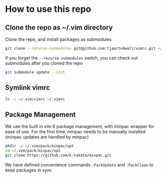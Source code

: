 # How to use this repo #

## Clone the repo as ~/.vim directory ##

Clone the repo, and install packages as submodules

```sh
git clone --recurse-submodules git@github.com:tjaartvdwalt/vimrc.git ~/.vim
```

If you forget the `--recurse-submodules` switch, you can check out submodules after you cloned the repo

```sh
git submodule update --init
```

## Symlink vimrc ##

```sh
ln -s ~/.vim/vimrc ~/.vimrc
```

## Package Management ##

We use the built in vim 8 package management, with minpac wrapper for ease of use.
For the first time, minpac needs to be manually installed (minpac updates are handled by minpac)

```sh
mkdir -p ~/.vim/pack/minpac/opt
cd ~/.vim/pack/minpac/opt
git clone https://github.com/k-takata/minpac.git
```

We have defined convenience commands `:PackUpdate` and `:PackClean` to keep packages in sync
